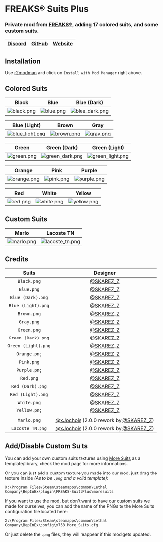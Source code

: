 # FREAKS® Suits Plus
### Private mod from [FREAKS®](https://freaks-smp.fr), adding 17 colored suits, and some custom suits.

| [Discord](https://discord.gg/wqMr5FpjdP) | [GitHub](https://github.com/SKAREZ/SuitsPlus) | [Website](https://freaks-smp.fr/)
| --- | --- | --- |

## Installation

Use [r2modman](https://thunderstore.io/c/lethal-company/p/ebkr/r2modman/) and click on `Install with Mod Manager` right above.

## Colored Suits

| **Black** | **Blue** | **Blue (Dark)** | 
| :--------: | :--------: | :--------: | 
| ![black.png](https://raw.githubusercontent.com/SKAREZ/SuitsPlus/2.0.0/resources/img/black.png) | ![blue.png](https://raw.githubusercontent.com/SKAREZ/SuitsPlus/2.0.0/resources/img/blue.png) | ![blue_dark.png](https://raw.githubusercontent.com/SKAREZ/SuitsPlus/2.0.0/resources/img/blue_dark.png) | 

| **Blue (Light)** | **Brown** | **Gray** | 
| :--------: | :--------: | :--------: | 
| ![blue_light.png](https://raw.githubusercontent.com/SKAREZ/SuitsPlus/2.0.0/resources/img/blue_light.png) | ![brown.png](https://raw.githubusercontent.com/SKAREZ/SuitsPlus/2.0.0/resources/img/brown.png) | ![gray.png](https://raw.githubusercontent.com/SKAREZ/SuitsPlus/2.0.0/resources/img/gray.png) | 

| **Green** | **Green (Dark)** | **Green (Light)** | 
| :--------: | :--------: | :--------: | 
| ![green.png](https://raw.githubusercontent.com/SKAREZ/SuitsPlus/2.0.0/resources/img/green.png) | ![green_dark.png](https://raw.githubusercontent.com/SKAREZ/SuitsPlus/2.0.0/resources/img/green_dark.png) | ![green_light.png](https://raw.githubusercontent.com/SKAREZ/SuitsPlus/2.0.0/resources/img/green_light.png) | 

| **Orange** | **Pink** | **Purple** | 
| :--------: | :--------: | :--------: | 
| ![orange.png](https://raw.githubusercontent.com/SKAREZ/SuitsPlus/2.0.0/resources/img/orange.png) | ![pink.png](https://raw.githubusercontent.com/SKAREZ/SuitsPlus/2.0.0/resources/img/pink.png) | ![purple.png](https://raw.githubusercontent.com/SKAREZ/SuitsPlus/2.0.0/resources/img/purple.png) | 

| **Red** | **White** | **Yellow** |
| :--------: | :--------: | :--------: |
| ![red.png](https://raw.githubusercontent.com/SKAREZ/SuitsPlus/2.0.0/resources/img/red.png) | ![white.png](https://raw.githubusercontent.com/SKAREZ/SuitsPlus/2.0.0/resources/img/white.png)  | ![yellow.png](https://raw.githubusercontent.com/SKAREZ/SuitsPlus/2.0.0/resources/img/yellow.png) |

## Custom Suits

| **Marlo** | **Lacoste TN** |
| :--------: | :--------: |
| ![marlo.png](https://raw.githubusercontent.com/SKAREZ/SuitsPlus/2.0.0/resources/img/marlo.png) | ![lacoste_tn.png](https://raw.githubusercontent.com/SKAREZ/SuitsPlus/2.0.0/resources/img/lacoste_tn.png) |

## Credits

| Suits | Designer | 
| :--------: | :--------: | 
| `Black.png` | [@SKAREZ_Z](https://twitter.com/SKAREZ_Z) |
| `Blue.png` | [@SKAREZ_Z](https://twitter.com/SKAREZ_Z) |
| `Blue (Dark).png` | [@SKAREZ_Z](https://twitter.com/SKAREZ_Z) |
| `Blue (Light).png` | [@SKAREZ_Z](https://twitter.com/SKAREZ_Z) |
| `Brown.png` | [@SKAREZ_Z](https://twitter.com/SKAREZ_Z) |
| `Gray.png` | [@SKAREZ_Z](https://twitter.com/SKAREZ_Z) |
| `Green.png` | [@SKAREZ_Z](https://twitter.com/SKAREZ_Z) |
| `Green (Dark).png` | [@SKAREZ_Z](https://twitter.com/SKAREZ_Z) |
| `Green (Light).png` | [@SKAREZ_Z](https://twitter.com/SKAREZ_Z) |
| `Orange.png` | [@SKAREZ_Z](https://twitter.com/SKAREZ_Z) |
| `Pink.png` | [@SKAREZ_Z](https://twitter.com/SKAREZ_Z) |
| `Purple.png` | [@SKAREZ_Z](https://twitter.com/SKAREZ_Z) |
| `Red.png` | [@SKAREZ_Z](https://twitter.com/SKAREZ_Z) |
| `Red (Dark).png` | [@SKAREZ_Z](https://twitter.com/SKAREZ_Z) |
| `Red (Light).png` | [@SKAREZ_Z](https://twitter.com/SKAREZ_Z) |
| `White.png` | [@SKAREZ_Z](https://twitter.com/SKAREZ_Z) |
| `Yellow.png` | [@SKAREZ_Z](https://twitter.com/SKAREZ_Z) |
| | |
| `Marlo.png` | [@xJochois](https://twitter.com/xJochois) (2.0.0 rework by [@SKAREZ_Z](https://twitter.com/SKAREZ_Z)) |
| `Lacoste TN.png` | [@xJochois](https://twitter.com/xJochois) (2.0.0 rework by [@SKAREZ_Z](https://twitter.com/SKAREZ_Z)) |

</details>

## Add/Disable Custom Suits
You can add your own custom suits textures using [More Suits](https://thunderstore.io/c/lethal-company/p/x753/More_Suits/) as a template/library, check the mod page for more informations.

Or you can just add a custom texture you made into our mod, just drag the texture inside *(As to be `.png` and a valid template)*:

`X:\Program Files\Steam\steamapps\common\Lethal Company\BepInEx\plugin\FREAKS-SuitsPlus\moresuits`

If you want to use the mod, but don't want to have our custom suits we made for ourselves, you can add the name of the PNGs to the More Suits configuration file located here:

`X:\Program Files\Steam\steamapps\common\Lethal Company\BepInEx\config\x753.More_Suits.cfg`

Or just delete the `.png` files, they will reappear if this mod gets updated.